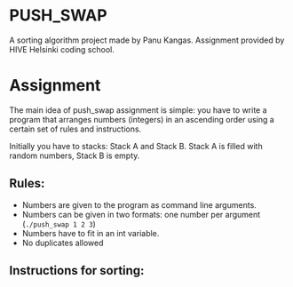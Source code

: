 # PUSH_SWAP

A sorting algorithm project made by Panu Kangas.
Assignment provided by HIVE Helsinki coding school.

# Assignment

The main idea of push_swap assignment is simple: you have to write a program that arranges numbers (integers) in an ascending order using a certain set of rules and instructions.

Initially you have to stacks: Stack A and Stack B.
Stack A is filled with random numbers, Stack B is empty.

## Rules:

- Numbers are given to the program as command line arguments.
- Numbers can be given in two formats: one number per argument (```./push_swap 1 2 3```)
- Numbers have to fit in an int variable.
- No duplicates allowed

## Instructions for sorting:
